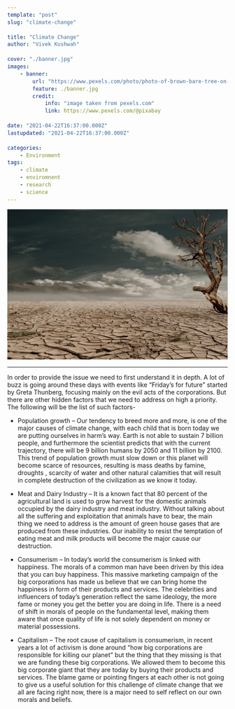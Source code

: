 ```yaml
---
template: "post"
slug: "climate-change"

title: "Climate Change"
author: "Vivek Kushwah"

cover: "./banner.jpg"
images:
    - banner:
        url: "https://www.pexels.com/photo/photo-of-brown-bare-tree-on-brown-surface-during-daytime-60013/"
        feature: ./banner.jpg
        credit:
            info: "image taken from pexels.com"
            link: https://www.pexels.com/@pixabay

date: "2021-04-22T16:37:00.000Z"
lastupdated: "2021-04-22T16:37:00.000Z"

categories: 
    - Environment
tags:
    - climate
    - enviromnent
    - research
    - science
---
```


![dry land and dead tree](./banner.jpg)

---
In order to provide the issue we need to first understand it in depth. A lot of buzz is going around these days with events like “Friday’s for future” started by Greta Thunberg, focusing mainly on the evil acts of the corporations. But there are other hidden factors that we need to address on high a priority. The following will be the list of such factors-

- Population growth – Our tendency to breed more and more, is one of the major causes of climate change, with each child that is born today we are putting ourselves in harm’s way. Earth is not able to sustain 7 billion people, and furthermore the scientist predicts that with the current trajectory, there will be 9 billion humans by 2050 and 11 billion by 2100.  This trend of population growth must slow down or this planet will become scarce of resources, resulting is mass deaths by famine, droughts , scarcity of water and other natural calamities that will result in complete destruction of the civilization as we know it today.

- Meat and Dairy Industry – It is a known fact that 80 percent of the agricultural land is used to grow harvest for the domestic animals occupied by the dairy industry and meat industry.  Without talking about all the suffering and exploitation that animals have to bear, the main thing we need to address is the amount of green house gases that are produced from these industries. Our inability to resist the temptation of eating meat and milk products will become the major cause our destruction. 

- Consumerism – In today’s world the consumerism is linked with happiness. The morals of a common man have been driven by this idea that you can buy happiness. This massive marketing campaign of the big corporations has made us believe that we can bring home the happiness in form of their products and services. The celebrities and influencers of today’s generation reflect the same ideology, the more fame or money you get the better you are doing in life. There is a need of shift in morals of people on the fundamental level, making them aware that once quality of life is not solely dependent on money or material possessions.

- Capitalism – The root cause of capitalism is consumerism, in recent years a lot of activism is done around “how big corporations are responsible for killing our planet” but the thing that they missing is that we are funding these big corporations. We allowed them to become this big corporate giant that they are today by buying their products and services. The blame game or pointing fingers at each other is not going to give us a useful solution for this challenge of climate change that we all are facing right now, there is a major need to self reflect on our own morals and beliefs.
